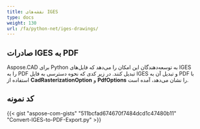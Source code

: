 ```yaml
---
title: نقشه‌های IGES
type: docs
weight: 130
url: /fa/python-net/iges-drawings/
---
```


## **صادرات IGES به PDF**

Aspose.CAD برای Python به توسعه‌دهندگان این امکان را می‌دهد که فایل‌های IGES را به PDF تبدیل کنند. در زیر کدی که نحوه دسترسی به فایل IGES و تبدیل آن به PDF با استفاده از **CadRasterizationOption** و **PdfOptions** را نشان می‌دهد، آمده است.

## کد نمونه

{{< gist "aspose-com-gists" "511bcfad674670f7484dcd1c47480b11" "Convert-IGES-to-PDF-Export.py" >}}
